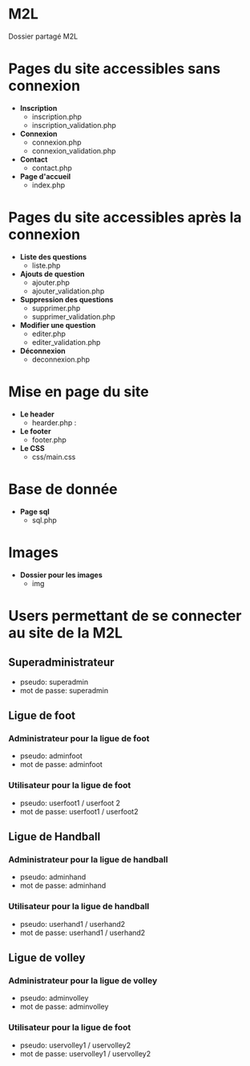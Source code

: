 # M2L
Dossier partagé M2L

# Pages du site accessibles sans connexion
* **Inscription**
  * inscription.php
   * inscription_validation.php
* **Connexion**
  * connexion.php
  * connexion_validation.php
* **Contact**
  * contact.php
* **Page d'accueil** 
  * index.php

# Pages du site accessibles après la connexion
* **Liste des questions**
  * liste.php
* **Ajouts de question**
  * ajouter.php
  * ajouter_validation.php 
* **Suppression des questions**
  * supprimer.php 
  * supprimer_validation.php 
* **Modifier une question** 
  * editer.php  
  * editer_validation.php  
* **Déconnexion**
  * deconnexion.php 

# Mise en page du site
* **Le header**
  * hearder.php :
* **Le footer**
  * footer.php   
* **Le CSS**
  * css/main.css  

# Base de donnée
* **Page sql**
  * sql.php   

# Images
* **Dossier pour les images**
  * img 

# Users permettant de se connecter au site de la M2L           
## Superadministrateur
* pseudo: superadmin
* mot de passe: superadmin

## Ligue de foot
### Administrateur pour la ligue de foot
* pseudo: adminfoot
* mot de passe: adminfoot
### Utilisateur pour la ligue de foot
* pseudo: userfoot1 / userfoot 2  
* mot de passe: userfoot1 / userfoot2

## Ligue de Handball
### Administrateur pour la ligue de handball
* pseudo: adminhand   
* mot de passe: adminhand
### Utilisateur pour la ligue de handball
* pseudo: userhand1  / userhand2   
* mot de passe: userhand1 / userhand2

## Ligue de volley
### Administrateur pour la ligue de volley
* pseudo: adminvolley   
* mot de passe: adminvolley
### Utilisateur pour la ligue de foot
* pseudo: uservolley1 /  uservolley2   
* mot de passe: uservolley1 / uservolley2

